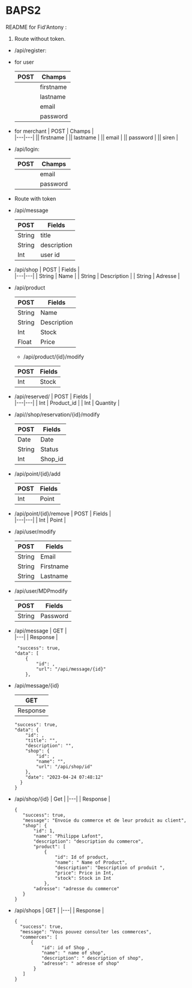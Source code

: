 # BAPS2


README for Fid'Antony :


1. Route without token.


* /api/register:
* for user 

   | POST | Champs |                          
   |---|---|
   |  | firstname |
   |  | lastname |
   |  | email |
   |  | password |
   
* for merchant
   | POST | Champs |                          
   |---|---|
   || firstname |
   || lastname |
   || email |
   || password |
   || siren |


* /api/login:

   | POST | Champs |
   |---|---|
   |  | email |
   |  | password |
   
* Route with token 


* /api/message

   | POST | Fields |                          
   |---|---|
   | String | title |
   | String | description |
   | Int | user id |
  
* /api/shop
   | POST | Fields |                          
   |---|---|
   | String | Name |
   | String | Description |
   | String | Adresse |
   

* /api/product

   | POST | Fields |
   |---|---|
   | String | Name |
   | String | Description |
   | Int | Stock |
   | Float | Price |
   
   * /api/product/{id}/modify

   | POST | Fields |                          
   |---|---|
   | Int | Stock |
  
* /api/reserved/
   | POST | Fields |                          
   |---|---|
   | Int | Product_id |
   | Int | Quantity |

* /api//shop/reservation/{id}/modify

   | POST | Fields |                          
   |---|---|
   | Date | Date |
   | String | Status |
   | Int | Shop_id |

* /api/point/{id}/add

   | POST | Fields |                          
   |---|---|
   | Int | Point |
  
* /api/point/{id}/remove
   | POST | Fields |                          
   |---|---|
   | Int | Point |
   

* /api/user/modify

   | POST | Fields |
   |---|---|
   | String | Email |
   | String | Firstname |
   | String | Lastname |

* /api/user/MDPmodify

   | POST | Fields |                          
   |---|---|
   | String | Password |

  
* /api/message
   | GET |                          
   |---|
   | Response |
    ```{
     "success": true,
    "data": [
        {
            "id": ,
            "url": "/api/message/{id}"
        },
* /api/message/{id}

  | GET |                          
   |---|
   | Response |
    ```{
    "success": true,
    "data": {
        "id": ,
        "title": "",
        "description": "",
        "shop": {
            "id": ,
            "name": "",
            "url": "/api/shop/id"
        },
        "date": "2023-04-24 07:48:12"
      }
  }
* /api/shop/{id}
  | Get |
  |---|
  | Response |
  ```
  {
     "success": true,
     "message": "Envoie du commerce et de leur produit au client",
     "shop": {
         "id": 1,
         "name": "Philippe Lafont",
         "description": "description du commerce",
         "product": [
             {
                 "id": Id of product,
                 "name": " Name of Product",
                 "description": "Description of produit ",
                 "price": Price in Int,
                 "stock": Stock in Int
             },
         "adresse": "adresse du commerce"
     }
  }
* /api/shops
  | GET |
  |---|
  | Response |
  ```
  {
    "success": true,
    "message": "Vous pouvez consulter les commerces",
    "commerces": [
        {
            "id": id of Shop ,
            "name": " name of shop",
            "description": " description of shop",
            "adresse": " adresse of shop"
         }
     ]
  }
